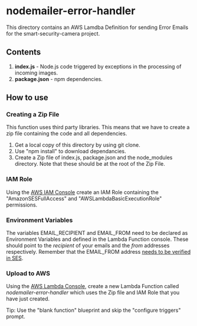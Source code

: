 # nodemailer-error-handler

This directory contains an AWS Lamdba Definition for sending Error Emails for the smart-security-camera project.

## Contents

1. **index.js** - Node.js code triggered by exceptions in the processing of incoming images.
2. **package.json** - npm dependencies.

## How to use

### Creating a Zip File

This function uses third party libraries.  This means that we have to create a zip file containing the code and all dependencies.

1. Get a local copy of this directory by using git clone.
2. Use "npm install" to download dependancies.
3. Create a Zip file of index.js, package.json and the node_modules directory.  Note that these should be at the root of the Zip File.

### IAM Role

Using the [AWS IAM Console](https://aws.amazon.com/console/) create an IAM Role containing the "AmazonSESFullAccess" and "AWSLambdaBasicExecutionRole" permissions. 

### Environment Variables

The variables EMAIL_RECIPIENT and EMAIL_FROM need to be declared as Environment Variables and defined in the Lambda Function console.  These should point to the _recipient_ of your emails and the _from_ addresses respectively. Remember that the EMAIL_FROM address [needs to be verified in SES](http://docs.aws.amazon.com/ses/latest/DeveloperGuide/verify-email-addresses.html).

### Upload to AWS

Using the [AWS Lambda Console](https://aws.amazon.com/lambda), create a new Lambda Function called *nodemailer-error-handler* which uses the Zip file and IAM Role that you have just created.

Tip: Use the "blank function" blueprint and skip the "configure triggers" prompt.
